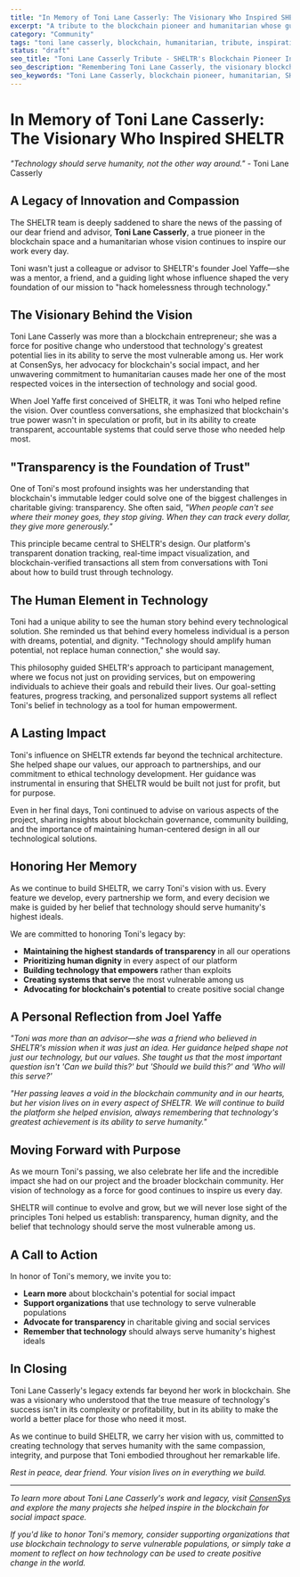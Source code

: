```yaml
---
title: "In Memory of Toni Lane Casserly: The Visionary Who Inspired SHELTR"
excerpt: "A tribute to the blockchain pioneer and humanitarian whose guidance shaped our mission to hack homelessness through technology."
category: "Community"
tags: "toni lane casserly, blockchain, humanitarian, tribute, inspiration, sheltra"
status: "draft"
seo_title: "Toni Lane Casserly Tribute - SHELTR's Blockchain Pioneer Inspiration"
seo_description: "Remembering Toni Lane Casserly, the visionary blockchain pioneer and humanitarian who guided SHELTR's mission to transform homeless services through technology."
seo_keywords: "Toni Lane Casserly, blockchain pioneer, humanitarian, SHELTR, homeless services, technology"
---
```


# In Memory of Toni Lane Casserly: The Visionary Who Inspired SHELTR

*"Technology should serve humanity, not the other way around."* - Toni Lane Casserly

## A Legacy of Innovation and Compassion

The SHELTR team is deeply saddened to share the news of the passing of our dear friend and advisor, **Toni Lane Casserly**, a true pioneer in the blockchain space and a humanitarian whose vision continues to inspire our work every day.

Toni wasn't just a colleague or advisor to SHELTR's founder Joel Yaffe—she was a mentor, a friend, and a guiding light whose influence shaped the very foundation of our mission to "hack homelessness through technology."

## The Visionary Behind the Vision

Toni Lane Casserly was more than a blockchain entrepreneur; she was a force for positive change who understood that technology's greatest potential lies in its ability to serve the most vulnerable among us. Her work at ConsenSys, her advocacy for blockchain's social impact, and her unwavering commitment to humanitarian causes made her one of the most respected voices in the intersection of technology and social good.

When Joel Yaffe first conceived of SHELTR, it was Toni who helped refine the vision. Over countless conversations, she emphasized that blockchain's true power wasn't in speculation or profit, but in its ability to create transparent, accountable systems that could serve those who needed help most.

## "Transparency is the Foundation of Trust"

One of Toni's most profound insights was her understanding that blockchain's immutable ledger could solve one of the biggest challenges in charitable giving: transparency. She often said, *"When people can't see where their money goes, they stop giving. When they can track every dollar, they give more generously."*

This principle became central to SHELTR's design. Our platform's transparent donation tracking, real-time impact visualization, and blockchain-verified transactions all stem from conversations with Toni about how to build trust through technology.

## The Human Element in Technology

Toni had a unique ability to see the human story behind every technological solution. She reminded us that behind every homeless individual is a person with dreams, potential, and dignity. "Technology should amplify human potential, not replace human connection," she would say.

This philosophy guided SHELTR's approach to participant management, where we focus not just on providing services, but on empowering individuals to achieve their goals and rebuild their lives. Our goal-setting features, progress tracking, and personalized support systems all reflect Toni's belief in technology as a tool for human empowerment.

## A Lasting Impact

Toni's influence on SHELTR extends far beyond the technical architecture. She helped shape our values, our approach to partnerships, and our commitment to ethical technology development. Her guidance was instrumental in ensuring that SHELTR would be built not just for profit, but for purpose.

Even in her final days, Toni continued to advise on various aspects of the project, sharing insights about blockchain governance, community building, and the importance of maintaining human-centered design in all our technological solutions.

## Honoring Her Memory

As we continue to build SHELTR, we carry Toni's vision with us. Every feature we develop, every partnership we form, and every decision we make is guided by her belief that technology should serve humanity's highest ideals.

We are committed to honoring Toni's legacy by:

- **Maintaining the highest standards of transparency** in all our operations
- **Prioritizing human dignity** in every aspect of our platform
- **Building technology that empowers** rather than exploits
- **Creating systems that serve** the most vulnerable among us
- **Advocating for blockchain's potential** to create positive social change

## A Personal Reflection from Joel Yaffe

*"Toni was more than an advisor—she was a friend who believed in SHELTR's mission when it was just an idea. Her guidance helped shape not just our technology, but our values. She taught us that the most important question isn't 'Can we build this?' but 'Should we build this?' and 'Who will this serve?'*

*"Her passing leaves a void in the blockchain community and in our hearts, but her vision lives on in every aspect of SHELTR. We will continue to build the platform she helped envision, always remembering that technology's greatest achievement is its ability to serve humanity."*

## Moving Forward with Purpose

As we mourn Toni's passing, we also celebrate her life and the incredible impact she had on our project and the broader blockchain community. Her vision of technology as a force for good continues to inspire us every day.

SHELTR will continue to evolve and grow, but we will never lose sight of the principles Toni helped us establish: transparency, human dignity, and the belief that technology should serve the most vulnerable among us.

## A Call to Action

In honor of Toni's memory, we invite you to:

- **Learn more** about blockchain's potential for social impact
- **Support organizations** that use technology to serve vulnerable populations
- **Advocate for transparency** in charitable giving and social services
- **Remember that technology** should always serve humanity's highest ideals

## In Closing

Toni Lane Casserly's legacy extends far beyond her work in blockchain. She was a visionary who understood that the true measure of technology's success isn't in its complexity or profitability, but in its ability to make the world a better place for those who need it most.

As we continue to build SHELTR, we carry her vision with us, committed to creating technology that serves humanity with the same compassion, integrity, and purpose that Toni embodied throughout her remarkable life.

*Rest in peace, dear friend. Your vision lives on in everything we build.*

---

*To learn more about Toni Lane Casserly's work and legacy, visit [ConsenSys](https://consensys.net) and explore the many projects she helped inspire in the blockchain for social impact space.*

*If you'd like to honor Toni's memory, consider supporting organizations that use blockchain technology to serve vulnerable populations, or simply take a moment to reflect on how technology can be used to create positive change in the world.*
